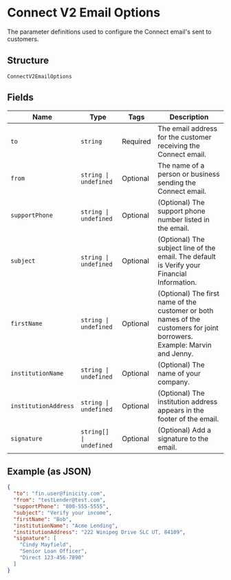 
# Connect V2 Email Options

The parameter definitions used to configure the Connect email's sent to customers.

## Structure

`ConnectV2EmailOptions`

## Fields

| Name | Type | Tags | Description |
|  --- | --- | --- | --- |
| `to` | `string` | Required | The email address for the customer receiving the Connect email. |
| `from` | `string \| undefined` | Optional | The name of a person or business sending the Connect email. |
| `supportPhone` | `string \| undefined` | Optional | (Optional) The support phone number listed in the email. |
| `subject` | `string \| undefined` | Optional | (Optional) The subject line of the email. The default is Verify your Financial Information. |
| `firstName` | `string \| undefined` | Optional | (Optional) The first name of the customer or both names of the customers for joint borrowers. Example: Marvin and Jenny. |
| `institutionName` | `string \| undefined` | Optional | (Optional) The name of your company. |
| `institutionAddress` | `string \| undefined` | Optional | (Optional) The institution address appears in the footer of the email. |
| `signature` | `string[] \| undefined` | Optional | (Optional) Add a signature to the email. |

## Example (as JSON)

```json
{
  "to": "fin.user@finicity.com",
  "from": "testLender@test.com",
  "supportPhone": "800-555-5555",
  "subject": "Verify your income",
  "firstName": "Bob",
  "institutionName": "Acme Lending",
  "institutionAddress": "222 Winipeg Drive SLC UT, 84109",
  "signature": [
    "Cindy Mayfield",
    "Senior Loan Officer",
    "Direct 123-456-7890"
  ]
}
```

